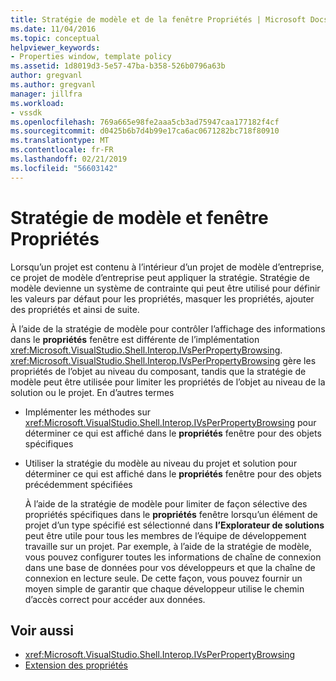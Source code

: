 ```yaml
---
title: Stratégie de modèle et de la fenêtre Propriétés | Microsoft Docs
ms.date: 11/04/2016
ms.topic: conceptual
helpviewer_keywords:
- Properties window, template policy
ms.assetid: 1d8019d3-5e57-47ba-b358-526b0796a63b
author: gregvanl
ms.author: gregvanl
manager: jillfra
ms.workload:
- vssdk
ms.openlocfilehash: 769a665e98fe2aaa5cb3ad75947caa177182f4cf
ms.sourcegitcommit: d0425b6b7d4b99e17ca6ac0671282bc718f80910
ms.translationtype: MT
ms.contentlocale: fr-FR
ms.lasthandoff: 02/21/2019
ms.locfileid: "56603142"
---
```

# <a name="template-policy-and-the-properties-window"></a>Stratégie de modèle et fenêtre Propriétés
Lorsqu’un projet est contenu à l’intérieur d’un projet de modèle d’entreprise, ce projet de modèle d’entreprise peut appliquer la stratégie. Stratégie de modèle devienne un système de contrainte qui peut être utilisé pour définir les valeurs par défaut pour les propriétés, masquer les propriétés, ajouter des propriétés et ainsi de suite.

 À l’aide de la stratégie de modèle pour contrôler l’affichage des informations dans le **propriétés** fenêtre est différente de l’implémentation <xref:Microsoft.VisualStudio.Shell.Interop.IVsPerPropertyBrowsing>. <xref:Microsoft.VisualStudio.Shell.Interop.IVsPerPropertyBrowsing> gère les propriétés de l’objet au niveau du composant, tandis que la stratégie de modèle peut être utilisée pour limiter les propriétés de l’objet au niveau de la solution ou le projet. En d’autres termes

- Implémenter les méthodes sur <xref:Microsoft.VisualStudio.Shell.Interop.IVsPerPropertyBrowsing> pour déterminer ce qui est affiché dans le **propriétés** fenêtre pour des objets spécifiques

- Utiliser la stratégie du modèle au niveau du projet et solution pour déterminer ce qui est affiché dans le **propriétés** fenêtre pour des objets précédemment spécifiées

  À l’aide de la stratégie de modèle pour limiter de façon sélective des propriétés spécifiques dans le **propriétés** fenêtre lorsqu’un élément de projet d’un type spécifié est sélectionné dans **l’Explorateur de solutions** peut être utile pour tous les membres de l’équipe de développement travaille sur un projet. Par exemple, à l’aide de la stratégie de modèle, vous pouvez configurer toutes les informations de chaîne de connexion dans une base de données pour vos développeurs et que la chaîne de connexion en lecture seule. De cette façon, vous pouvez fournir un moyen simple de garantir que chaque développeur utilise le chemin d’accès correct pour accéder aux données.

## <a name="see-also"></a>Voir aussi
- <xref:Microsoft.VisualStudio.Shell.Interop.IVsPerPropertyBrowsing>
- [Extension des propriétés](../../extensibility/internals/extending-properties.md)